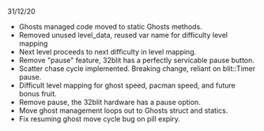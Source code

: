 
31/12/20

- Ghosts managed code moved to static Ghosts methods.
- Removed unused level_data, reused var name for difficulty level mapping
- Next level proceeds to next difficulty in level mapping.
- Remove "pause" feature, 32blit has a perfectly servicable pause button.
- Scatter chase cycle implemented.  Breaking change, reliant on blit::Timer pause.
- Difficult level mapping for ghost speed, pacman speed, and future bonus fruit.
- Remove pause, the 32blit hardware has a pause option.
- Move ghost management loops out to Ghosts struct and statics.
- Fix resuming ghost move cycle bug on pill expiry.
